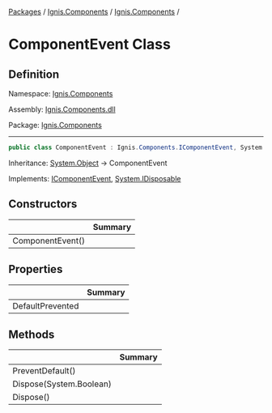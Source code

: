 [Packages](../../README.md) / [Ignis.Components](../README.md) / [Ignis.Components](README.md) /

# ComponentEvent Class

## Definition

Namespace: [Ignis.Components](README.md)

Assembly: [Ignis.Components.dll](../README.md)

Package: [Ignis.Components](https://www.nuget.org/packages/Ignis.Components)

---

```csharp
public class ComponentEvent : Ignis.Components.IComponentEvent, System.IDisposable
```

Inheritance: [System.Object](https://learn.microsoft.com/en-us/dotnet/api/System.Object) → ComponentEvent

Implements: [IComponentEvent](Ignis.Components.IComponentEvent.md), [System.IDisposable](https://learn.microsoft.com/en-us/dotnet/api/System.IDisposable)

## Constructors

|                  | Summary |
| ---------------- | ------- |
| ComponentEvent() |         |

## Properties

|                  | Summary |
| ---------------- | ------- |
| DefaultPrevented |         |

## Methods

|                         | Summary |
| ----------------------- | ------- |
| PreventDefault()        |         |
| Dispose(System.Boolean) |         |
| Dispose()               |         |
